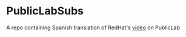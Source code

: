 # PublicLabSubs
A repo containing Spanish translation of RedHat's [video](https://www.youtube.com/watch?time_continue=604&v=t1JW3HcU9bo) on PublicLab
